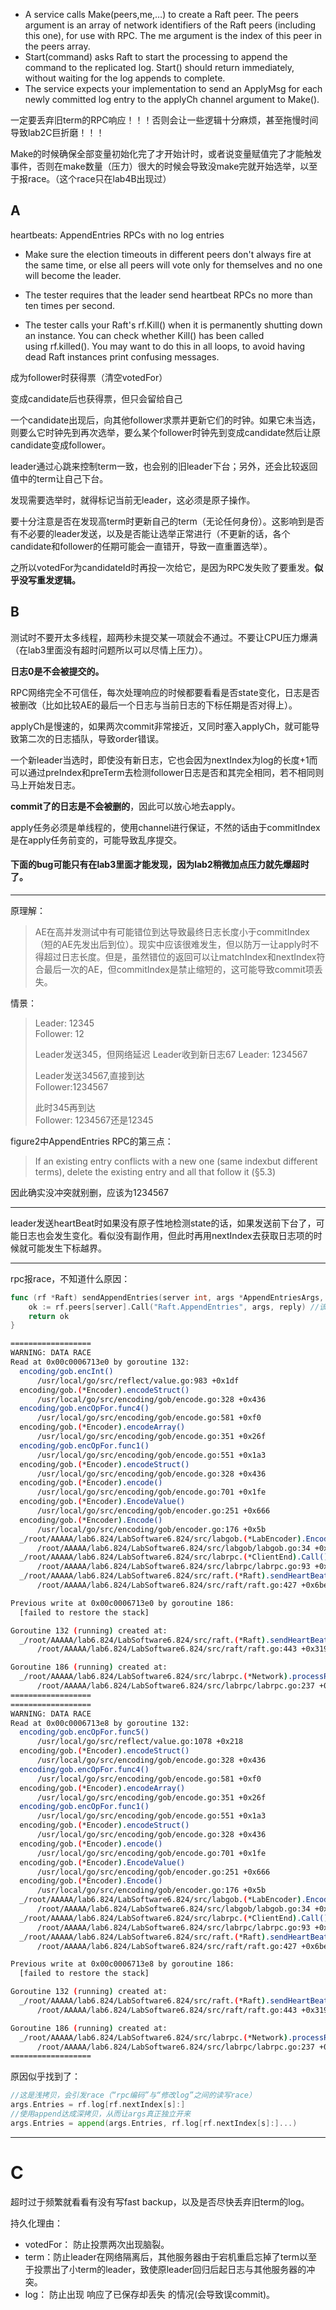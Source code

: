 - A service calls Make(peers,me,…) to create a Raft peer. The peers argument is an array of network identifiers of the Raft peers (including this one), for use with RPC. The me argument is the index of this peer in the peers array.
- Start(command) asks Raft to start the processing to append the command to the replicated log. Start() should return immediately, without waiting for the log appends to complete.
- The service expects your implementation to send an ApplyMsg for each newly committed log entry to the applyCh channel argument to Make().

一定要丢弃旧term的RPC响应！！！否则会让一些逻辑十分麻烦，甚至拖慢时间导致lab2C巨折磨！！！

Make的时候确保全部变量初始化完了才开始计时，或者说变量赋值完了才能触发事件，否则在make数量（压力）很大的时候会导致没make完就开始选举，以至于报race。（这个race只在lab4B出现过）
## A 

heartbeats: AppendEntries RPCs with no log entries

- Make sure the election timeouts in different peers don't always fire at the same time, or else all peers will vote only for themselves and no one will become the leader.
- The tester requires that the leader send heartbeat RPCs no more than ten times per second.

- The tester calls your Raft's rf.Kill() when it is permanently shutting down an instance. You can check whether Kill() has been called using rf.killed(). You may want to do this in all loops, to avoid having dead Raft instances print confusing messages.

成为follower时获得票（清空votedFor）

变成candidate后也获得票，但只会留给自己

一个candidate出现后，向其他follower求票并更新它们的时钟。如果它未当选，则要么它时钟先到再次选举，要么某个follower时钟先到变成candidate然后让原candidate变成follower。

leader通过心跳来控制term一致，也会别的旧leader下台；另外，还会比较返回值中的term让自己下台。

发现需要选举时，就得标记当前无leader，这必须是原子操作。

要十分注意是否在发现高term时更新自己的term（无论任何身份）。这影响到是否有不必要的leader发送，以及是否能让选举正常进行（不更新的话，各个candidate和follower的任期可能会一直错开，导致一直重置选举）。

之所以votedFor为candidateId时再投一次给它，是因为RPC发失败了要重发。**似乎没写重发逻辑。**
## B

测试时不要开太多线程，超两秒未提交某一项就会不通过。不要让CPU压力爆满（在lab3里面没有超时问题所以可以尽情上压力）。

**日志0是不会被提交的。**

RPC网络完全不可信任，每次处理响应的时候都要看看是否state变化，日志是否被删改（比如比较AE的最后一个日志与当前日志的下标任期是否对得上）。

applyCh是慢速的，如果两次commit非常接近，又同时塞入applyCh，就可能导致第二次的日志插队，导致order错误。

一个新leader当选时，即使没有新日志，它也会因为nextIndex为log的长度+1而可以通过preIndex和preTerm去检测follower日志是否和其完全相同，若不相同则马上开始发日志。

**commit了的日志是不会被删的**，因此可以放心地去apply。

apply任务必须是单线程的，使用channel进行保证，不然的话由于commitIndex是在apply任务前变的，可能导致乱序提交。



#### 下面的bug可能只有在lab3里面才能发现，因为lab2稍微加点压力就先爆超时了。

---
原理解：
>AE在高并发测试中有可能错位到达导致最终日志长度小于commitIndex（短的AE先发出后到位）。现实中应该很难发生，但以防万一让apply时不得超过日志长度。但是，虽然错位的返回可以让matchIndex和nextIndex符合最后一次的AE，但commitIndex是禁止缩短的，这可能导致commit项丢失。

情景：
>Leader: 12345  
>Follower: 12  
>
>Leader发送345，但网络延迟
>Leader收到新日志67
>Leader: 1234567  
>
>Leader发送34567,直接到达  
>Follower:1234567  
>
>此时345再到达  
>Follower: 1234567还是12345


figure2中AppendEntries RPC的第三点：
>If an existing entry conflicts with a new one (same indexbut different terms), delete the existing entry and all that follow it (§5.3)

因此确实没冲突就别删，应该为1234567

---

leader发送heartBeat时如果没有原子性地检测state的话，如果发送前下台了，可能日志也会发生变化。看似没有副作用，但此时再用nextIndex去获取日志项的时候就可能发生下标越界。

---

rpc报race，不知道什么原因：

```go
func (rf *Raft) sendAppendEntries(server int, args *AppendEntriesArgs, reply *AppendEntriesReply) bool {  
	ok := rf.peers[server].Call("Raft.AppendEntries", args, reply) //该行会报一个莫名其妙的race  
	return ok  
}
```

```bash
==================
WARNING: DATA RACE
Read at 0x00c0006713e0 by goroutine 132:
  encoding/gob.encInt()
      /usr/local/go/src/reflect/value.go:983 +0x1df
  encoding/gob.(*Encoder).encodeStruct()
      /usr/local/go/src/encoding/gob/encode.go:328 +0x436
  encoding/gob.encOpFor.func4()
      /usr/local/go/src/encoding/gob/encode.go:581 +0xf0
  encoding/gob.(*Encoder).encodeArray()
      /usr/local/go/src/encoding/gob/encode.go:351 +0x26f
  encoding/gob.encOpFor.func1()
      /usr/local/go/src/encoding/gob/encode.go:551 +0x1a3
  encoding/gob.(*Encoder).encodeStruct()
      /usr/local/go/src/encoding/gob/encode.go:328 +0x436
  encoding/gob.(*Encoder).encode()
      /usr/local/go/src/encoding/gob/encode.go:701 +0x1fe
  encoding/gob.(*Encoder).EncodeValue()
      /usr/local/go/src/encoding/gob/encoder.go:251 +0x666
  encoding/gob.(*Encoder).Encode()
      /usr/local/go/src/encoding/gob/encoder.go:176 +0x5b
  _/root/AAAAA/lab6.824/LabSoftware6.824/src/labgob.(*LabEncoder).Encode()
      /root/AAAAA/lab6.824/LabSoftware6.824/src/labgob/labgob.go:34 +0x7b
  _/root/AAAAA/lab6.824/LabSoftware6.824/src/labrpc.(*ClientEnd).Call()
      /root/AAAAA/lab6.824/LabSoftware6.824/src/labrpc/labrpc.go:93 +0x1a4
  _/root/AAAAA/lab6.824/LabSoftware6.824/src/raft.(*Raft).sendHeartBeats.func1()
      /root/AAAAA/lab6.824/LabSoftware6.824/src/raft/raft.go:427 +0x6be

Previous write at 0x00c0006713e0 by goroutine 186:
  [failed to restore the stack]

Goroutine 132 (running) created at:
  _/root/AAAAA/lab6.824/LabSoftware6.824/src/raft.(*Raft).sendHeartBeats()
      /root/AAAAA/lab6.824/LabSoftware6.824/src/raft/raft.go:443 +0x319

Goroutine 186 (running) created at:
  _/root/AAAAA/lab6.824/LabSoftware6.824/src/labrpc.(*Network).processReq()
      /root/AAAAA/lab6.824/LabSoftware6.824/src/labrpc/labrpc.go:237 +0x174
==================
==================
WARNING: DATA RACE
Read at 0x00c0006713e8 by goroutine 132:
  encoding/gob.encOpFor.func5()
      /usr/local/go/src/reflect/value.go:1078 +0x218
  encoding/gob.(*Encoder).encodeStruct()
      /usr/local/go/src/encoding/gob/encode.go:328 +0x436
  encoding/gob.encOpFor.func4()
      /usr/local/go/src/encoding/gob/encode.go:581 +0xf0
  encoding/gob.(*Encoder).encodeArray()
      /usr/local/go/src/encoding/gob/encode.go:351 +0x26f
  encoding/gob.encOpFor.func1()
      /usr/local/go/src/encoding/gob/encode.go:551 +0x1a3
  encoding/gob.(*Encoder).encodeStruct()
      /usr/local/go/src/encoding/gob/encode.go:328 +0x436
  encoding/gob.(*Encoder).encode()
      /usr/local/go/src/encoding/gob/encode.go:701 +0x1fe
  encoding/gob.(*Encoder).EncodeValue()
      /usr/local/go/src/encoding/gob/encoder.go:251 +0x666
  encoding/gob.(*Encoder).Encode()
      /usr/local/go/src/encoding/gob/encoder.go:176 +0x5b
  _/root/AAAAA/lab6.824/LabSoftware6.824/src/labgob.(*LabEncoder).Encode()
      /root/AAAAA/lab6.824/LabSoftware6.824/src/labgob/labgob.go:34 +0x7b
  _/root/AAAAA/lab6.824/LabSoftware6.824/src/labrpc.(*ClientEnd).Call()
      /root/AAAAA/lab6.824/LabSoftware6.824/src/labrpc/labrpc.go:93 +0x1a4
  _/root/AAAAA/lab6.824/LabSoftware6.824/src/raft.(*Raft).sendHeartBeats.func1()
      /root/AAAAA/lab6.824/LabSoftware6.824/src/raft/raft.go:427 +0x6be

Previous write at 0x00c0006713e8 by goroutine 186:
  [failed to restore the stack]

Goroutine 132 (running) created at:
  _/root/AAAAA/lab6.824/LabSoftware6.824/src/raft.(*Raft).sendHeartBeats()
      /root/AAAAA/lab6.824/LabSoftware6.824/src/raft/raft.go:443 +0x319

Goroutine 186 (running) created at:
  _/root/AAAAA/lab6.824/LabSoftware6.824/src/labrpc.(*Network).processReq()
      /root/AAAAA/lab6.824/LabSoftware6.824/src/labrpc/labrpc.go:237 +0x174
==================
```

原因似乎找到了：

```go
//这是浅拷贝，会引发race（“rpc编码”与“修改log”之间的读写race）
args.Entries = rf.log[rf.nextIndex[s]:]  
//使用append达成深拷贝，从而让args真正独立开来
args.Entries = append(args.Entries, rf.log[rf.nextIndex[s]:]...)
```

---

# C

超时过于频繁就看看有没有写fast backup，以及是否尽快丢弃旧term的log。

持久化理由：
- votedFor： 防止投票两次出现脑裂。
- term：防止leader在网络隔离后，其他服务器由于宕机重启忘掉了term以至于投票出了小term的leader，致使原leader回归后起日志与其他服务器的冲突。
- log： 防止出现 响应了已保存却丢失 的情况(会导致误commit)。













